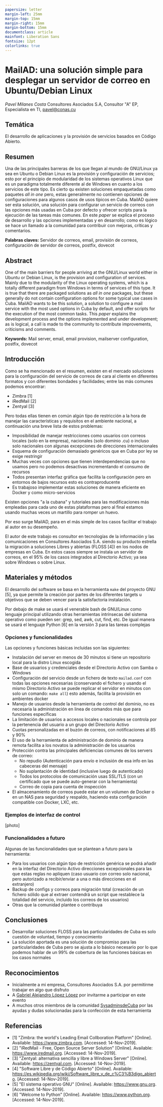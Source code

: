 ```yaml
---
papersize: letter
margin-left: 25mm
margin-top: 15mm
margin-right: 15mm
margin-bottom: 15mm
documentclass: article
mainfont: Liberation Sans
fontsize: 12pt
colorlinks: true
---
```


# MailAD: una solución simple para desplegar un servidor de correo en Ubuntu/Debian Linux

_Pavel Milanes Costa_ Consultores Asociados S.A, Consultor "A" EP, Especialista en TI, pavel@conas.cu

## Temática
El desarrollo de aplicaciones y la provisión de servicios basados en Código Abierto.

## Resumen
Una de las principales barreras de los que llegan al mundo de GNU/Linux ya sea en Ubuntu o Debian Linux es la provisión y configuración de servicios; esto por el principio de modularidad de los sistemas operativos Linux que es un paradigma totalmente diferente al de Windows en cuanto a los servicios de este tipo. Es cierto qu existen soluciones empaquetadas como paquetes _all in one_ pero, estas generalmente no contienen opciones de configuraciones para algunos casos de usos típicos en Cuba. MailAD quiere ser esta solución, una solución para configurar un servicio de correos con las opciones más usadas en Cuba por defecto y ofrecer scripts para la ejecución de las tareas más comunes. En este _paper_ se explica el proceso de desarrollo y las opciones implementadas y en desarrollo; como es lógico se hace un llamado a la comunidad para contribuir con mejoras, críticas y comentarios.  

**Palabras claves:** Servidor de correos, email, provisión de correos, configuración de servidor de correos, postfix, dovecot

## Abstract

One of the main barriers for people arriving at the GNU/Linux world either in Ubuntu or Debian Linux, is the provision and configuration of services. Mainly due to the modularity of the Linux operating systems, which is a totally different paradigm from Windows in terms of services of this type. It is true that there are packaged solutions as _all in one_ packages, but these generally do not contain configuration options for some typical use cases in Cuba. MailAD wants to be this solution, a solution to configure a mail service with the most used options in Cuba by default, and offer scripts for the execution of the most common tasks. This _paper_ explains the development process and the options implemented and under development; as is logical, a call is made to the community to contribute improvements, criticisms and comments.

**Keywords:** Mail server, email, email provision, mailserver configuration, postfix, dovecot

## Introducción

Como se ha mencionado en el resumen, existen en el mercado soluciones para la configuración del servicio de correos de cara al cliente en diferentes formatos y con diferentes bondades y facilidades; entre las más comunes podemos encontrar:

- Zimbra [1]
- iRedMail [2]
- Zentyal [3]

Pero todas ellas tienen en común algún tipo de restricción a la hora de manejar las características y requisitos en el ambiente nacional, a continuación una breve lista de estos problemas:

- Imposibilidad de manejar restricciones como usuarios con correos locales (solo en la empresa), nacionales (solo dominio .cu) o incluso solo nacionales con algunas excepciones de direcciones internacionales
- Esquema de configuración demasiado genéricos que en Cuba por ley se exige restringir
- Muchas veces con opciones que tienen interdependencias que no usamos pero no podemos desactivas incrementando el consumo de recursos
- Todos presentan interfaz gráfica que facilita la configuración pero en entornos de bajos recursos esto es contraproducente
- Es trabajoso implementar estas soluciones de manera eficiente en Docker y como micro-servicios

Existen opciones "a la cubana" y tutoriales para las modificaciones más empleadas para cada uno de estas plataformas pero al final estamos usando muchas veces un martillo para romper un huevo.

Por eso surge MailAD, para en el más simple de los casos facilitar el trabajo al autor en su desempeño.

El autor de este trabajo es consultor en tecnologías de la información y las comunicaciones en Consultores Asociados S.A. siendo su producto estrella la migración a soluciones Libres y abiertas (FLOSS [4]) en los nodos de empresas en Cuba. En estos casos siempre se instala un servidor de correos, en el 95% de los casos integrados al Directorio Activo; ya sea sobre Windows o sobre Linux.

## Materiales y métodos

El desarrollo del software se basa en la herramienta `make` del proyecto GNU [5], ya que permite la creación por partes de los diferentes targets u objetivos que se deben vencer para la satisfactoria instalación.

Por debajo de make se usará el venerable bash de GNU/Linux como lenguaje principal utilizando otras herramientas intrínsecas del sistema operativo como pueden ser: grep, sed, awk, cut, find, etc. De igual manera se usará el lenguaje Python [6] en la versión 3 para las tareas complejas

### Opciones y funcionalidades

Las opciones y funciones básicas incluidas son las siguientes:

- Instalación del server en menos de 30 minutos si tiene un repositorio local para la distro Linux escogida
- Base de usuarios y credenciales desde el Directorio Activo con Samba o Windows
- Configuración del servicio desde un fichero de texto `mailad.conf` con todas las opciones necesarias (conservando el fichero y usando el mismo Directorio Activo se puede replicar el servidor en minutos con solo un comando: `make all`) esto además, facilita la provisión en ambientes docker
- Manejo de usuarios desde la herramienta de control del dominio, no es necesaria la administración en linea de comandos más que para funciones específicas
- La limitación de usuarios a accesos locales o nacionales se controla por la pertenencia del usuario a un grupo del Directorio Activo
- Cuotas personalizadas en el buzón de correos, con notificaciones al 85 y 90%
- El uso de la herramienta de administración de dominio de manera remota facilita a los novatos la administración de los usuarios
- Protección contra las principales deficiencias comunes de los servers de correo:
  - No repudio (Autenticación para envío e inclusión de esa info en las cabeceras del mensaje)
  - No suplantación de identidad (inclusive luego de autenticado)
  - Todos los protocolos de comunicación usas SSL/TLS (con un certificado que se puede auto-generar con la herramienta)
  - Correo de copia para cuenta de inspección
- El almacenamiento de correos puede estar en un volumen de Docker o en un NAS para seguridad y respaldo, haciendo esta configuración compatible con Docker, LXC, etc.

### Ejemplos de interfaz de control

[photo]

### Funcionalidades a futuro

Algunas de las funcionalidades que se plantean a futuro para la herramienta:

- Para los usuarios con algún tipo de restricción genérica se podrá añadir en la interfaz del Directorio Activo direcciones excepcionales para las que estas reglas no apliquen (caso usuario con correo solo nacional, pero autorizado a recibir/enviar a una o más direcciones en el extranjero)
- Backup de configs y correos para migración total (creación de un fichero sólido que al extraer contendrá un script que restablece la totalidad del servicio, incluido los correos de los usuarios)
- Otras que la comunidad plantee o contribuya

## Conclusiones

- Desarrollar soluciones FLOSS para las particularidades de Cuba es solo cuestión de voluntad, tiempo y conocimiento
- La solución aportada es una solución de compromiso para las particularidades de Cuba pero se ajusta a lo básico necesario por lo que podemos hablar de un 99% de cobertura de las funciones básicas en los casos normales

## Reconocimientos

- Inicialmente a mi empresa, Consultores Asociados S.A. por permitirme trabajar en algo que disfruto
- A [Gabriel Alejandro López López](https://about.me/glpzzz) por invitarme a participar en este evento 
- A muchos otros miembros de la comunidad [SysadminsdeCuba](https://www.sysadminsdecuba.com) por las ayudas y dudas solucionadas para la confección de esta herramienta

## Referencias

- [1] "Zimbra: the world's Leading Email Collboration Platform" [Online]. Available: https://www.zimbra.com. [Accessed: 14-Nov-2019].
- [2] "iRedMail - Free, Open Source Server Solution" [Online]. Available: https://www.iredmail.org. [Accessed: 14-Nov-2019].
- [3] "Zentyal: alternativa sencilla y libre a Windows Server" [Online]. Available: https://zentyal.com. [Accessed: 14-Nov-2019].
- [4] "Software Libre y de Código Abierto" [Online]. Available: https://es.wikipedia.org/wiki/Software_libre_y_de_c%C3%B3digo_abierto. [Accessed: 14-Nov-2019].
- [5] "El sistema operativo GNU" [Online]. Available: https://www.gnu.org. [Accessed: 14-Nov-2019].
- [6] "Welcome to Python" [Online]. Available: https://www.python.org. [Accessed: 14-Nov-2019].
